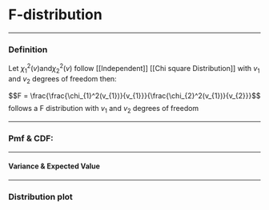 # F-distribution


---
### Definition 

Let $\chi^{2}_{1}(v)\text{and}\chi^{2}_{2}(v)$ follow [[Independent]] [[Chi square Distribution]] with $v_{1}$ and $v_{2}$ degrees of freedom then: 

$$F = \frac{\frac{\chi_{1}^2(v_{1})}{v_{1}}}{\frac{\chi_{2}^2(v_{1})}{v_{2}}}$$ follows a F distribution with $v_{1}$ and $v_{2}$ degrees of freedom 

---

### Pmf & CDF:

---
#### Variance & Expected Value



---
### Distribution plot